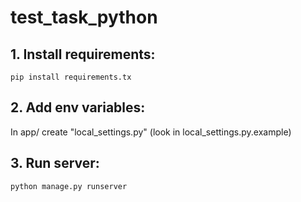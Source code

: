 # test_task_python

## 1. Install requirements:
`pip install requirements.tx`

## 2. Add env variables:
In app/ create "local_settings.py"
(look in local_settings.py.example)

## 3. Run server:
`python manage.py runserver`
